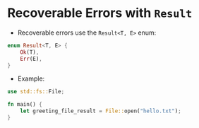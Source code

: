 
# Recoverable Errors with `Result`

- Recoverable errors use the `Result<T, E>` enum:

```rust
enum Result<T, E> {
    Ok(T),
    Err(E),
}
```

- Example:

```rust
use std::fs::File;

fn main() {
    let greeting_file_result = File::open("hello.txt");
}
```

